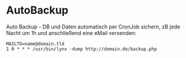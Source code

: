 # AutoBackup
Auto Backup - DB und Daten automatisch per CronJob sichern, zB jede Nacht um 1h und anschließend eine eMail versenden:

    MAILTO=name@domain.tld
    1 0 * * * /usr/bin/lynx -dump http://domain.de/backup.php
